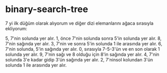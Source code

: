# binary-search-tree


7 yi ilk düğüm olarak alıyorum ve diğer dizi elemanlarını ağaca sırasıyla ekliyorum:

5, 7'nin solunda yer alır.
1, önce 7'nin solunda sonra 5'in solunda yer alır.
8, 7'nin sağında yer alır.
3, 7'nin ve sonra 5'in solunda 1 ile arasında yer alır.
6, 7'nin solunda, 5'in sağında yer alır.
0, sırasıyla 7-5-3'ün ve en son olarak 1 solunda yer alır.
9, 7'nin sağı ve 8 olduğu için 8'in sağında yer alır.
4, 7'nin solunda 3'e kadar gidip 3'ün sağında yer alır.
2, 7'ninsol kolundan 3'ün solunda 1 ile arasında yer alır.
